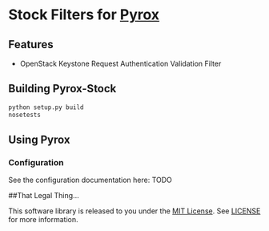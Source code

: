 # Stock Filters for [Pyrox](http://pyrox-http.org/)

## Features
* OpenStack Keystone Request Authentication Validation Filter

## Building Pyrox-Stock

```bash
python setup.py build
nosetests
```

## Using Pyrox

### Configuration

See the configuration documentation here: TODO

##That Legal Thing...

This software library is released to you under the [MIT License](http://opensource.org/licenses/MIT). See [LICENSE](https://github.com/zinic/pyrox-stock/blob/master/LICENSE) for more information.

